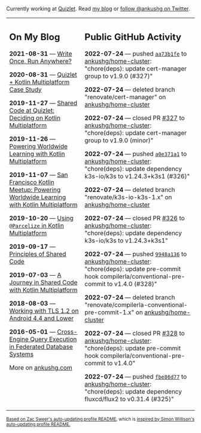 Currently working at [Quizlet](https://quizlet.com/). Read [my blog](https://ankushg.com/) or [follow @ankushg on Twitter](https://twitter.com/ankushg).

<table><tr><td valign="top" width="40%">

## On My Blog
<!-- blog starts -->
**2021-08-31** — [Write Once, Run Anywhere?](https://ankushg.com/posts/write-once-run-anywhere-increment/)

**2020-08-31** — [Quizlet + Kotlin Multiplatform Case Study](https://ankushg.com/posts/quizlet-kotlin-multiplatform-case-study/)

**2019-11-27** — [Shared Code at Quizlet: Deciding on Kotlin Multiplatform](https://ankushg.com/posts/shared-code-kotlin-multiplatform/)

**2019-11-26** — [Powering Worldwide Learning with Kotlin Multiplatform](https://ankushg.com/speaking/droidcon-sf-2019)

**2019-11-07** — [San Francisco Kotlin Meetup: Powering Worldwide Learning with Kotlin Multiplatform](https://ankushg.com/speaking/sf-kotlin-meetup-2019)

**2019-10-20** — [Using `@Parcelize` in Kotlin Multiplatform](https://ankushg.com/posts/multiplatform-parcelize/)

**2019-09-17** — [Principles of Shared Code](https://ankushg.com/speaking/denver-startup-week-2019)

**2019-07-03** — [A Journey in Shared Code with Kotlin Multiplatform](https://ankushg.com/speaking/droidcon-berlin-2019)

**2018-08-03** — [Working with TLS 1.2 on Android 4.4 and Lower](https://ankushg.com/posts/tls-1.2-on-android/)

**2016-05-01** — [Cross-Engine Query Execution in Federated Database Systems](https://ankushg.com/projects/thesis)
<!-- blog ends -->
More on [ankushg.com](https://ankushg.com/)
</td><td valign="top" width="60%">

## Public GitHub Activity
<!-- githubActivity starts -->
**2022-07-24** — pushed [`aa73b1fe`](https://github.com/ankushg/home-cluster/commit/aa73b1fe1856e2d158ed00ab147c99f9ee49338f) to [ankushg/home-cluster](https://api.github.com/repos/ankushg/home-cluster): "chore(deps): update cert-manager group to v1.9.0 (#327)"

**2022-07-24** — deleted branch "renovate/cert-manager" on [ankushg/home-cluster](https://api.github.com/repos/ankushg/home-cluster)

**2022-07-24** — closed PR [#327](https://github.com/ankushg/home-cluster/pull/327) to [ankushg/home-cluster](https://api.github.com/repos/ankushg/home-cluster): "chore(deps): update cert-manager group to v1.9.0 (minor)"

**2022-07-24** — pushed [`a0e371a1`](https://github.com/ankushg/home-cluster/commit/a0e371a1096fd73924da4fd05bba06b3dd71671e) to [ankushg/home-cluster](https://api.github.com/repos/ankushg/home-cluster): "chore(deps): update dependency k3s-io/k3s to v1.24.3+k3s1 (#326)"

**2022-07-24** — deleted branch "renovate/k3s-io-k3s-1.x" on [ankushg/home-cluster](https://api.github.com/repos/ankushg/home-cluster)

**2022-07-24** — closed PR [#326](https://github.com/ankushg/home-cluster/pull/326) to [ankushg/home-cluster](https://api.github.com/repos/ankushg/home-cluster): "chore(deps): update dependency k3s-io/k3s to v1.24.3+k3s1"

**2022-07-24** — pushed [`9948a136`](https://github.com/ankushg/home-cluster/commit/9948a136ebb304ee49242327e5259a9f2fc8b9ec) to [ankushg/home-cluster](https://api.github.com/repos/ankushg/home-cluster): "chore(deps): update pre-commit hook compilerla/conventional-pre-commit to v1.4.0 (#328)"

**2022-07-24** — deleted branch "renovate/compilerla-conventional-pre-commit-1.x" on [ankushg/home-cluster](https://api.github.com/repos/ankushg/home-cluster)

**2022-07-24** — closed PR [#328](https://github.com/ankushg/home-cluster/pull/328) to [ankushg/home-cluster](https://api.github.com/repos/ankushg/home-cluster): "chore(deps): update pre-commit hook compilerla/conventional-pre-commit to v1.4.0"

**2022-07-24** — pushed [`fbe86d77`](https://github.com/ankushg/home-cluster/commit/fbe86d77f6096cb28e1e003a5b86b6817cd49c6e) to [ankushg/home-cluster](https://api.github.com/repos/ankushg/home-cluster): "chore(deps): update dependency fluxcd/flux2 to v0.31.4 (#325)"
<!-- githubActivity ends -->
</td></tr></table>

<sub><a href="https://github.com/ZacSweers/ZacSweers">Based on Zac Sweer's auto-updating profile README</a>, which is <a href="https://simonwillison.net/2020/Jul/10/self-updating-profile-readme/">inspired by Simon Willison's auto-updating profile README.</a></sub>